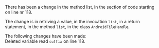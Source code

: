 There has been a change in the method list, in the section of code starting on line nr 118.
  
The change is in retriving a value, in the invocation ```list```, in a return statement, in the method ```list```, in the class ```AndroidFileHandle```.
  
The following changes have been made:  
Deleted variable read ```suffix``` on line 118.  
